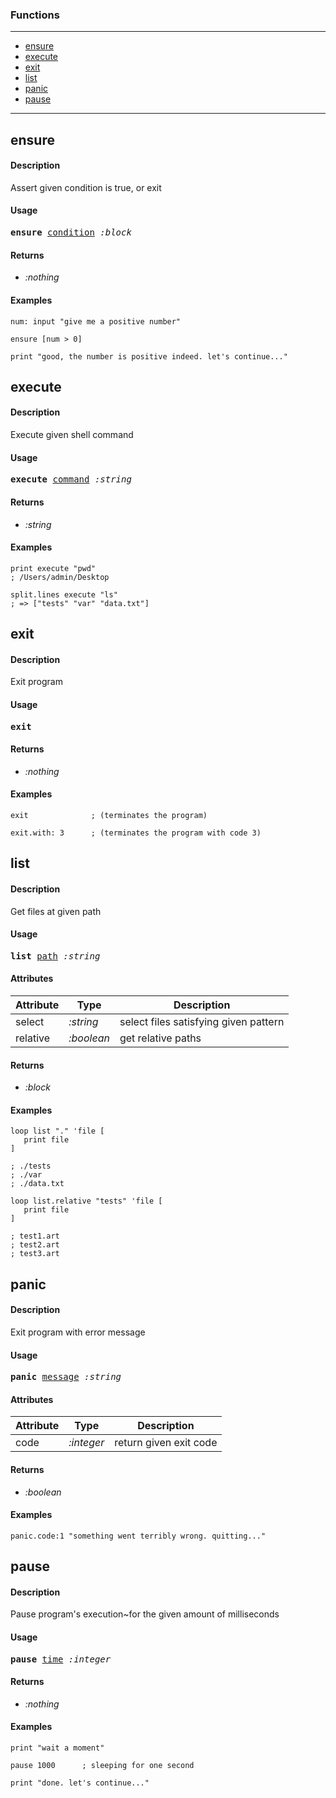 ### Functions

---

<!--ts-->
   * [ensure](#ensure)
   * [execute](#execute)
   * [exit](#exit)
   * [list](#list)
   * [panic](#panic)
   * [pause](#pause)
<!--te-->

---


## ensure

#### Description

Assert given condition is true, or exit

#### Usage

<pre>
<b>ensure</b> <ins>condition</ins> <i>:block</i>
</pre>

#### Returns

- *:nothing*

#### Examples

```red
num: input "give me a positive number"

ensure [num > 0]

print "good, the number is positive indeed. let's continue..."
```

## execute

#### Description

Execute given shell command

#### Usage

<pre>
<b>execute</b> <ins>command</ins> <i>:string</i>
</pre>

#### Returns

- *:string*

#### Examples

```red
print execute "pwd"
; /Users/admin/Desktop

split.lines execute "ls"
; => ["tests" "var" "data.txt"]
```

## exit

#### Description

Exit program

#### Usage

<pre>
<b>exit</b> 
</pre>

#### Returns

- *:nothing*

#### Examples

```red
exit              ; (terminates the program)

exit.with: 3      ; (terminates the program with code 3)
```

## list

#### Description

Get files at given path

#### Usage

<pre>
<b>list</b> <ins>path</ins> <i>:string</i>
</pre>
#### Attributes

|Attribute|Type|Description|
|---|---|---|
|select|<i>:string</i>|select files satisfying given pattern|
|relative|<i>:boolean</i>|get relative paths|

#### Returns

- *:block*

#### Examples

```red
loop list "." 'file [
   print file
]

; ./tests
; ./var
; ./data.txt

loop list.relative "tests" 'file [
   print file
]

; test1.art
; test2.art
; test3.art
```

## panic

#### Description

Exit program with error message

#### Usage

<pre>
<b>panic</b> <ins>message</ins> <i>:string</i>
</pre>
#### Attributes

|Attribute|Type|Description|
|---|---|---|
|code|<i>:integer</i>|return given exit code|

#### Returns

- *:boolean*

#### Examples

```red
panic.code:1 "something went terribly wrong. quitting..."
```

## pause

#### Description

Pause program's execution~for the given amount of milliseconds

#### Usage

<pre>
<b>pause</b> <ins>time</ins> <i>:integer</i>
</pre>

#### Returns

- *:nothing*

#### Examples

```red
print "wait a moment"

pause 1000      ; sleeping for one second

print "done. let's continue..."
```